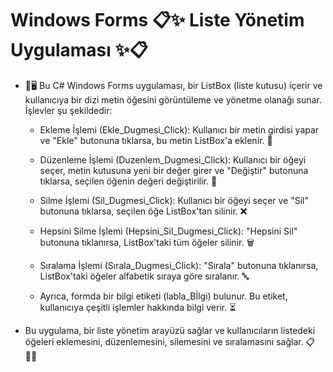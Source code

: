 # Windows Forms 📋✨ Liste Yönetim Uygulaması ✨📋

* 🌟🖥️ Bu C# Windows Forms uygulaması, bir ListBox (liste kutusu) içerir ve kullanıcıya bir dizi metin öğesini görüntüleme ve yönetme olanağı sunar. İşlevler şu şekildedir:
  
   - Ekleme İşlemi (Ekle_Dugmesi_Click): Kullanıcı bir metin girdisi yapar ve "Ekle" butonuna tıklarsa, bu metin ListBox'a eklenir. 📝
     
   - Düzenleme İşlemi (Duzenlem_Dugmesi_Click): Kullanıcı bir öğeyi seçer, metin kutusuna yeni bir değer girer ve "Değiştir" butonuna tıklarsa, seçilen öğenin değeri değiştirilir. 🔄
     
   - Silme İşlemi (Sil_Dugmesi_Click): Kullanıcı bir öğeyi seçer ve "Sil" butonuna tıklarsa, seçilen öğe ListBox'tan silinir. ❌
     
   - Hepsini Silme İşlemi (Hepsini_Sil_Dugmesi_Click): "Hepsini Sil" butonuna tıklanırsa, ListBox'taki tüm öğeler silinir. 🗑️
     
   - Sıralama İşlemi (Sırala_Dugmesi_Click): "Sırala" butonuna tıklanırsa, ListBox'taki öğeler alfabetik sıraya göre sıralanır. 🔤
     
   - Ayrıca, formda bir bilgi etiketi (labla_Bİlgi) bulunur. Bu etiket, kullanıcıya çeşitli işlemler hakkında bilgi verir. ⏳
     
* Bu uygulama, bir liste yönetim arayüzü sağlar ve kullanıcıların listedeki öğeleri eklemesini, düzenlemesini, silemesini ve sıralamasını sağlar. 📋👩‍💻
     

     
      
